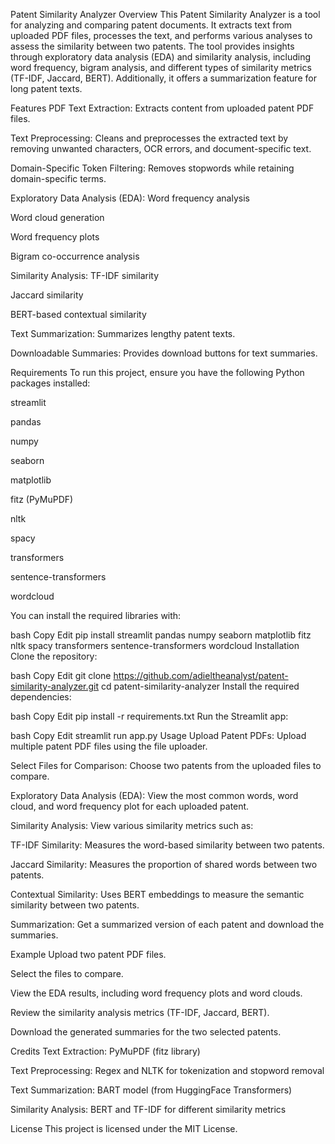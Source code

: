 Patent Similarity Analyzer
Overview
This Patent Similarity Analyzer is a tool for analyzing and comparing patent documents. It extracts text from uploaded PDF files, processes the text, and performs various analyses to assess the similarity between two patents. The tool provides insights through exploratory data analysis (EDA) and similarity analysis, including word frequency, bigram analysis, and different types of similarity metrics (TF-IDF, Jaccard, BERT). Additionally, it offers a summarization feature for long patent texts.

Features
PDF Text Extraction: Extracts content from uploaded patent PDF files.

Text Preprocessing: Cleans and preprocesses the extracted text by removing unwanted characters, OCR errors, and document-specific text.

Domain-Specific Token Filtering: Removes stopwords while retaining domain-specific terms.

Exploratory Data Analysis (EDA):
Word frequency analysis

Word cloud generation

Word frequency plots

Bigram co-occurrence analysis

Similarity Analysis:
TF-IDF similarity

Jaccard similarity

BERT-based contextual similarity

Text Summarization: Summarizes lengthy patent texts.

Downloadable Summaries: Provides download buttons for text summaries.

Requirements
To run this project, ensure you have the following Python packages installed:

streamlit

pandas

numpy

seaborn

matplotlib

fitz (PyMuPDF)

nltk

spacy

transformers

sentence-transformers

wordcloud

You can install the required libraries with:

bash
Copy
Edit
pip install streamlit pandas numpy seaborn matplotlib fitz nltk spacy transformers sentence-transformers wordcloud
Installation
Clone the repository:

bash
Copy
Edit
git clone https://github.com/adieltheanalyst/patent-similarity-analyzer.git
cd patent-similarity-analyzer
Install the required dependencies:

bash
Copy
Edit
pip install -r requirements.txt
Run the Streamlit app:

bash
Copy
Edit
streamlit run app.py
Usage
Upload Patent PDFs: Upload multiple patent PDF files using the file uploader.

Select Files for Comparison: Choose two patents from the uploaded files to compare.

Exploratory Data Analysis (EDA): View the most common words, word cloud, and word frequency plot for each uploaded patent.

Similarity Analysis: View various similarity metrics such as:

TF-IDF Similarity: Measures the word-based similarity between two patents.

Jaccard Similarity: Measures the proportion of shared words between two patents.

Contextual Similarity: Uses BERT embeddings to measure the semantic similarity between two patents.

Summarization: Get a summarized version of each patent and download the summaries.

Example
Upload two patent PDF files.

Select the files to compare.

View the EDA results, including word frequency plots and word clouds.

Review the similarity analysis metrics (TF-IDF, Jaccard, BERT).

Download the generated summaries for the two selected patents.

Credits
Text Extraction: PyMuPDF (fitz library)

Text Preprocessing: Regex and NLTK for tokenization and stopword removal

Text Summarization: BART model (from HuggingFace Transformers)

Similarity Analysis: BERT and TF-IDF for different similarity metrics

License
This project is licensed under the MIT License.

